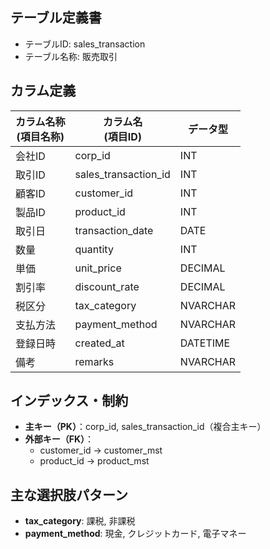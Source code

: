 ## テーブル定義書

- テーブルID: sales_transaction
- テーブル名称: 販売取引


## カラム定義


| カラム名称<br>(項目名称) | カラム名<br>(項目ID)      | データ型   |
|-------------------------|--------------------------|------------|
| 会社ID                  | corp_id                  | INT        |
| 取引ID                  | sales_transaction_id     | INT        |
| 顧客ID                  | customer_id              | INT        |
| 製品ID                  | product_id               | INT        |
| 取引日                  | transaction_date         | DATE       |
| 数量                    | quantity                 | INT        |
| 単価                    | unit_price               | DECIMAL    |
| 割引率                  | discount_rate            | DECIMAL    |
| 税区分                  | tax_category             | NVARCHAR   |
| 支払方法                | payment_method           | NVARCHAR   |
| 登録日時                | created_at               | DATETIME   |
| 備考                    | remarks                  | NVARCHAR   |


## インデックス・制約

- **主キー（PK）**：corp_id, sales_transaction_id（複合主キー）
- **外部キー（FK）**：
    - customer_id → customer_mst
    - product_id → product_mst

## 主な選択肢パターン

- **tax_category**: 課税, 非課税
- **payment_method**: 現金, クレジットカード, 電子マネー
